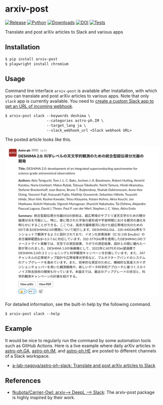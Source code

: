 # arxiv-post

[![Release](https://img.shields.io/pypi/v/arxiv-post?label=Release&color=cornflowerblue&style=flat-square)](https://pypi.org/project/arxiv-post/)
[![Python](https://img.shields.io/pypi/pyversions/arxiv-post?label=Python&color=cornflowerblue&style=flat-square)](https://pypi.org/project/arxiv-post/)
[![Downloads](https://img.shields.io/pypi/dm/arxiv-post?label=Downloads&color=cornflowerblue&style=flat-square)](https://pepy.tech/project/arxiv-post)
[![DOI](https://img.shields.io/badge/DOI-10.5281/zenodo.6127352-cornflowerblue?style=flat-square)](https://doi.org/10.5281/zenodo.6127352)
[![Tests](https://img.shields.io/github/actions/workflow/status/astropenguin/arxiv-post/tests.yml?label=Tests&style=flat-square)](https://github.com/astropenguin/arxiv-post/actions)

Translate and post arXiv articles to Slack and various apps

## Installation

```shell
$ pip install arxiv-post
$ playwright install chromium
```

## Usage

Command line interface `arxiv-post` is available after installation, with which you can translate and post arXiv articles to various apps.
Note that only `slack` app is currently available.
You need to [create a custom Slack app to get an URL of incoming webhook](https://slack.com/help/articles/115005265063-Incoming-webhooks-for-Slack).

```shell
$ arxiv-post slack --keywords deshima \
                   --categories astro-ph.IM \
                   --target_lang ja \
                   --slack_webhook_url <Slack webhook URL>
```

The posted article looks like this.

![arxiv-post-slack.png](https://raw.githubusercontent.com/astropenguin/arxiv-post/master/docs/_static/arxiv-post-slack.png)

For detailed information, see the built-in help by the following command.

```shell
$ arxiv-post slack --help
```

## Example

It would be nice to regularly run the command by some automation tools such as GitHub Actions.
Here is a live example where daily arXiv articles in [astro-ph.GA](https://arxiv.org/list/astro-ph.GA/new), [astro-ph.IM](https://arxiv.org/list/astro-ph.IM/new), and [astro-ph.HE](https://arxiv.org/list/astro-ph.HE/new) are posted to different channels of a Slack workspace.

- [a-lab-nagoya/astro-ph-slack: Translate and post arXiv articles to Slack](https://github.com/a-lab-nagoya/astro-ph-slack)

## References

- [fkubota/Carrier-Owl: arxiv--> DeepL --> Slack](https://github.com/fkubota/Carrier-Owl): The arxiv-post package is highly inspired by their work.
